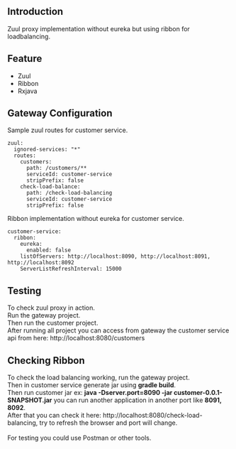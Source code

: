 ## Introduction
Zuul proxy implementation without eureka but using ribbon for loadbalancing.

## Feature
* Zuul
* Ribbon
* Rxjava

## Gateway Configuration
Sample zuul routes for customer service.
```
zuul:
  ignored-services: "*"
  routes:
    customers:
      path: /customers/**
      serviceId: customer-service
      stripPrefix: false
    check-load-balance:
      path: /check-load-balancing
      serviceId: customer-service
      stripPrefix: false
```

Ribbon implementation without eureka for customer service.
```
customer-service:
  ribbon:
    eureka:
      enabled: false
    listOfServers: http://localhost:8090, http://localhost:8091, http://localhost:8092
    ServerListRefreshInterval: 15000
```

## Testing
To check zuul proxy in action. 
<br/>
Run the gateway project. 
<br/>
Then run the customer project. 
<br/>
After running all project you can access from gateway the customer service api from here: http://localhost:8080/customers

## Checking Ribbon
To check the load balancing working, run the gateway project. 
<br/>
Then in customer service generate jar using **gradle build**. 
<br/>
Then run customer jar ex: **java -Dserver.port=8090 -jar customer-0.0.1-SNAPSHOT.jar** you can run another application in another port like **8091, 8092**.
<br/>
After that you can check it here: http://localhost:8080/check-load-balancing, try to refresh the browser and port will change. 
<br/>
<br/>
For testing you could use Postman or other tools.
